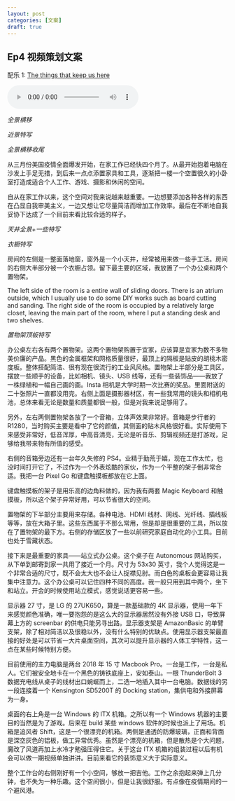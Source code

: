 ```yaml
---
layout: post
categories: [文案]
draft: true
---
```


## Ep4 视频策划文案

配乐 1: [The things that keep us here](https://www.free-stock-music.com/scott-buckley-the-things-that-keep-us-here.html)

<audio controls="controls">
  <source type="audio/mp3" src="https://www.scottbuckley.com.au/library/wp-content/uploads/2019/07/sb_monomyth_3_thethingsthatbindushere.mp3"></source>
  <p>Your browser does not support the audio element.</p>
</audio>

_全景横移_

_近景特写_

_全景横移收尾_

从三月份美国疫情全面爆发开始，在家工作已经快四个月了。从最开始抱着电脑在沙发上手足无措，到后来一点点添置家具和工具，逐渐把一楼一个空置很久的小卧室打造成适合个人工作、游戏、摄影和休闲的空间。

自从在家工作以来，这个空间对我来说越来越重要。一边想要添加各种各样的东西在凸显自我审美主义，一边又想让它尽量简洁而增加工作效率。最后在不断地自我妥协下达成了一个目前来看比较合适的样子。

_天井全景+一些特写_

_衣橱特写_

房间的左侧是一整面落地窗，窗外是一个小天井，经常被用来做一些手工活。房间的右侧大半部分被一个衣橱占领。留下最主要的区域，我放置了一个办公桌和两个置物架。

The left side of the room is a entire wall of sliding doors. There is an atrium outside, which I usually use to do some DIY works such as board cutting and sanding. The right side of the room is occupied by a relatively large closet, leaving the main part of the room, where I put a standing desk and two shelves.

_置物架顶板特写_

办公桌左右各有两个置物架。这两个置物架购置于宜家，应该算是宜家为数不多物美价廉的产品。黑色的金属框架和网格质量很好，最顶上的隔板是贴皮的胡桃木密度板。整体搭配简洁、很有现在很流行的工业风风格。置物架上半部分是工具区，摆放一些顺手的设备，比如相机、镜头、USB 线等，还有一些装饰品——我放了一株绿植和一幅自己画的画。Insta 相机是大学时期一次比赛的奖品。里面附送的二十张照片一直都没用完。右侧上面是摄影器材区，有一些我常用的镜头和相机电池，总体来看无论是数量和质量都很一般，但是对我来说足够用了。

另外，左右两侧置物架各放了一个音箱，立体声效果非常好。音箱是步行者的 R1280，当时购买主要是看中了它的颜值，其侧面的贴木风格很好看。实际使用下来感受非常好，低音浑厚，中高音清亮，无论是听音乐、剪辑视频还是打游戏，足够给我带来物有所值的感受。

右侧的音箱旁边还有一台年久失修的 PS4。业精于勤荒于嬉，现在工作太忙，也没时间打开它了，不过作为一个外表炫酷的家伙，作为一个平整的架子倒非常合适。我把一台 Pixel Go 和键盘触摸板都放在它上面。

键盘触摸板的架子是用乐高的边角料做的，因为我有两套 Magic Keyboard 和触摸板，所以这个架子异常好用，可以节省很大的空间。

置物架的下半部分主要用来存储。各种电池、HDMI 线材、网线、光纤线、插线板等等，放在大箱子里。这些东西属于不那么常用，但是却是很重要的工具，所以放在了置物架的最下方。右侧的存储区放了一些以前研究家庭自动化的小工具。目前也处于雪藏状态。

接下来是最重要的家具——站立式办公桌。这个桌子在 Autonomous 网站购买，从下单到邮寄到家一共用了接近一个月。尺寸为 53x30 英寸，我个人觉得这是一个非常合适的尺寸，既不会太大也不会让人捉襟见肘。而白色的桌板会更容易让我集中注意力。这个办公桌可以记住四种不同的高度。我一般只用到其中两个，坐下和站立。开会的时候使用站立模式，感觉说话更容易一些。

显示器 27 寸，是 LG 的 27UK650，算是一款基础款的 4K 显示器，使用一年下来感觉颜色准确，唯一要抱怨的是这么大的显示器居然没有外接 USB 口，导致屏幕上方的 screenbar 的供电只能另寻出路。显示器支架是 AmazonBasic 的单臂支架，除了相对简洁以及很稳以外，没有什么特别的优缺点。使用显示器支架最直接的好处是可以节省一大片桌面空间，其次可以提升显示器的人体工学特性，这一点在某些时候特别方便。

目前使用的主力电脑是两台 2018 年 15 寸 Macbook Pro。一台是工作，一台是私人。它们被安全地卡在一个黑色的铸铁底座上，安如泰山。一根 ThunderBolt 3 数据充电线从桌子的线材出口蜿蜒而上，二选一地插入其中一台电脑。数据线的另一段连接着一个 Kensington SD5200T 的 Docking station，集供电和外接屏幕为一身。

桌面的右上角是一台 Windows 的 ITX 机箱。之所以有一个 Windows 机器的主要目的当然是为了游戏。后来在 build 某些 windows 软件的时候也派上了用场。机箱是追风者 Shift，这是一个很漂亮的机箱。两侧是通透的防爆玻璃，正面和背面是深空灰色的铝板，做工异常优秀。虽然是个漂亮的机箱，但是散热是个大问题，魔改了风道再加上水冷才勉强压得住它。关于这台 ITX 机箱的组装过程以后有机会可以做一期视频单独讲讲。目前来看它的装饰意义大于实际意义。

整个工作台的右侧刚好有一个小空间，够放一把吉他。工作之余抱起来弹上几分钟，也不失为一种乐趣。这个空间很小，但是让我很舒服。有点像在疫情期间的一个避风港。
